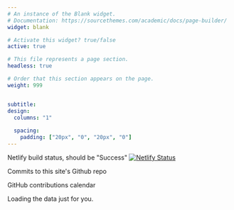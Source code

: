 ```yaml
---
# An instance of the Blank widget.
# Documentation: https://sourcethemes.com/academic/docs/page-builder/
widget: blank

# Activate this widget? true/false
active: true

# This file represents a page section.
headless: true

# Order that this section appears on the page.
weight: 999


subtitle: 
design:
  columns: "1"
  
  spacing:
    padding: ["20px", "0", "20px", "0"]
---
```

Netlify build status, should be "Success"
[![Netlify Status](https://api.netlify.com/api/v1/badges/43a8e219-6710-4142-aed9-79413987332b/deploy-status)](https://app.netlify.com/sites/tonylam/deploys)


Commits to this site's Github repo
<div id='commits' data-path='src/io/trivium/extension/'></div>
<script src='https://code.jquery.com/jquery-2.2.1.min.js'></script>
<script>
var path = $('#commits').data('path');
var url = 'https://api.github.com/repos/lamtonylam/starter-academic/commits?path'+path;
$.ajax({type:'GET',
        url:url,
        success: function(data){
    var str="<table class='docutils'><thead><tr><th>message</th><th>date</th><th>author</th><th>link</th></tr></thead><tbody>";
    for(var idx=0;idx<data.length && idx<10;idx++){
      var one = data[idx];
      var d = one.commit.author.date.substr(0,10);
      var t = one.commit.author.date.substr(11,10);
      str+="<tr><td>"+one.commit.message+"</td><td>"
          +d+" "+t+"</td><td>"
          +one.commit.author.name+"</td><td>"
          +"<a href='"+one.html_url+"'>"+one.sha.substr(0,7)+"</a></td></tr>";
    }
    str+="</tbody></table>";
    $('#commits').html(str);
}});
</script>

GitHub contributions calendar
<!-- Include the library. -->
<script
  src="https://unpkg.com/github-calendar@latest/dist/github-calendar.min.js"
></script>

<!-- Optionally, include the theme (if you don't want to struggle to write the CSS) -->
<link
   rel="stylesheet"
   href="https://unpkg.com/github-calendar@latest/dist/github-calendar-responsive.css"
/>

<!-- Prepare a container for your calendar. -->
<div class="calendar">
    <!-- Loading stuff -->
    Loading the data just for you.
</div>

<script>
    GitHubCalendar(".calendar", "your-username");
    // or enable responsive functionality
    GitHubCalendar(".calendar", "lamtonylam", { responsive: true });
</script>